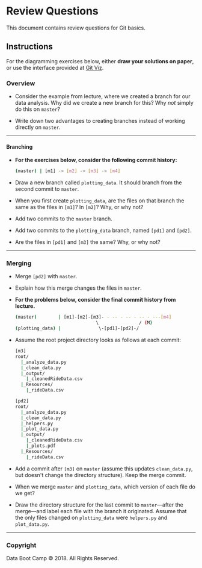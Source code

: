 # Review Questions

This document contains review questions for Git basics.

## Instructions

For the diagramming exercises below, either **draw your solutions on paper**, or use the interface provided at [Git Viz](https://peleke.github.io/git-viz/).

### Overview

* Consider the example from lecture, where we created a branch for our data analysis. Why did we create a new branch for this? Why _not_ simply do this on `master`?

* Write down two advantages to creating branches instead of working directly on `master`.

- - -

#### Branching

* **For the exercises below, consider the following commit history:**

  ```bash
  (master) | [m1] -> [m2] -> [m3] -> [m4]
  ```

* Draw a new branch called `plotting_data`. It should branch from the second commit to `master`.

* When you first create `plotting_data`, are the files on that branch the same as the files in `[m1]`? In `[m2]`? Why, or why not?

* Add two commits to the `master` branch.

* Add two commits to the `plotting_data` branch, named `[pd1]` and `[pd2]`.

* Are the files in `[pd1]` and `[m3]` the same? Why, or why not?

- - -

### Merging

* Merge `[pd2]` with `master`.

* Explain how this merge changes the files in `master`.

* **For the problems below, consider the final commit history from lecture.**

  ```bash
  (master)        | [m1]-[m2]-[m3]- - -- - -- - -- - ---[m4]
                                \               / (M)
  (plotting_data) |              \-[pd1]-[pd2]-/
  ```

* Assume the root project directory looks as follows at each commit:

  ```bash
  [m3]
  root/
    |_analyze_data.py
    |_clean_data.py
    |_output/
      |_cleanedRideData.csv
    |_Resources/
      |_rideData.csv

  [pd2]
  root/
    |_analyze_data.py
    |_clean_data.py
    |_helpers.py
    |_plot_data.py
    |_output/
      |_cleanedRideData.csv
      |_plots.pdf
    |_Resources/
      |_rideData.csv
  ```

* Add a commit after `[m3]` on `master` (assume this updates `clean_data.py`, but doesn't change the directory structure). Keep the merge commit.

* When we merge `master` and `plotting_data`, which version of each file do we get?

* Draw the directory structure for the last commit to `master`—after the merge—and label each file with the branch it originated. Assume that the only files changed on `plotting_data` were `helpers.py` and `plot_data.py`.

- - -

### Copyright

Data Boot Camp © 2018. All Rights Reserved.
